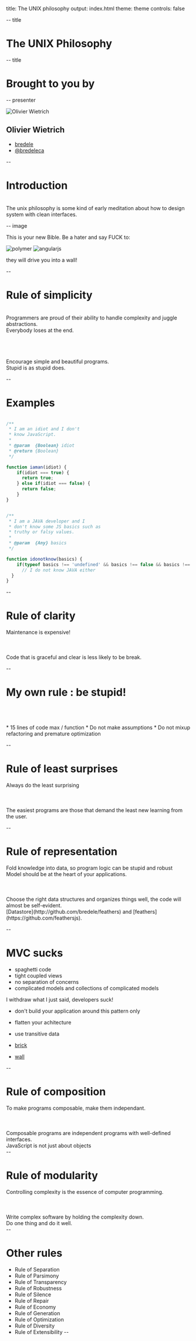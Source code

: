 title: The UNIX philosophy
output: index.html
theme: theme
controls: false

-- title

# The UNIX Philosophy

-- title

# Brought to you by

-- presenter

![Olivier Wietrich](https://avatars3.githubusercontent.com/u/1443806?v=3&s=460)

## Olivier Wietrich

* [<i class="fa fa-github"></i> bredele](https://github.com/bredele)
* [<i class="fa fa-twitter"></i> @bredeleca](http://twitter.com/bredeleca)


--

# Introduction

<br>
<div class="center">The unix philosophy is some kind of early meditation about how to design system with clean interfaces. </div>

-- image

This is your new Bible. Be a hater and say FUCK to:

![polymer](img/polymer-logo.jpg)
![angularjs](img/angularjs-logo.png)

they will drive you into a wall!

--

# Rule of simplicity

<br>
<div class="center">
	Programmers are proud of their ability to handle complexity and juggle abstractions.
</div>
<div class="bold center red">Everybody loses at the end.</div>
<br>
<br>
<br>
<br>
<div class="center">
	Encourage simple and beautiful programs.
</div> 
<div class="green center bold">Stupid is as stupid does.</div>

--

# Examples


```javascript

/**
 * I am an idiot and I don't
 * know JavaScript.
 *
 * @param  {Boolean} idiot
 * @return {Boolean}
 */

function iaman(idiot) {
	if(idiot === true) {
	  return true;
	} else if(idiot === false) {
	  return false;
	}
}


/**
 * I am a JAVA developer and I
 * don't know some JS basics such as
 * truthy or falsy values.
 *
 * @param  {Any} basics
 */

function idonotknow(basics) {
	if(typeof basics !== 'undefined' && basics !== false && basics !== 0) {
	  // I do not know JAVA either
  }
}

```

--

# Rule of clarity

<div class="center">Maintenance is expensive!</div>
<br>
<br>
<br>
<div class="center">
	Code that is graceful and clear is less likely to be break.
</div>


--

# My own rule : be stupid!

<br>
<br>
<br>
* 15 lines of code max / function
* Do not make assumptions
* Do not mixup refactoring and premature optimization


--

# Rule of least surprises
<div class="center">Always do the least surprising</div>
<br>
<br>
<br>
<div class="center">
	The easiest programs are those that demand the least new learning from the user.
</div>

--

# Rule of representation

<div class="center">Fold knowledge into data, so program logic can be stupid and robust</div>
<div class="bold center red">Model should be at the heart of your applications.</div>
<br>
<br>
<br>
<div class="center">
	Choose the right data structures and organizes things well, the code will almost be self-evident.
</div>
<div class="bold center green">[Datastore](http://github.com/bredele/feathers) and [feathers](https://github.com/feathersjs).</div>

--

# MVC sucks

* spaghetti code
* tight coupled views
* no separation of concerns
* complicated models and collections of complicated models


<div class="red bold">I withdraw what I just said, developers suck!</div>

* don't build your application around this pattern only
* flatten your achitecture
* use transitive data

* [brick](http://github.com/bredele/brickjs)
* [wall](https://github.com/bredele/walls)

--

# Rule of composition
<div class="center">To make programs composable, make them independant.</div>
<br>
<br>
<br>
<div class="center">Composable programs are independent programs with well-defined interfaces.</div>
<div class="bold center green">JavaScript is not just about objects</div>
--


# Rule of modularity
<div class="center">Controlling complexity is the essence of computer programming.</div>
<br>
<br>
<br>
<div class="center">
	Write complex software by holding the complexity down.
</div>
<div class="bold center green">Do one thing and do it well.</div>
--


# Other rules


* Rule of Separation
* Rule of Parsimony
* Rule of Transparency
* Rule of Robustness
* Rule of Silence
* Rule of Repair
* Rule of Economy
* Rule of Generation
* Rule of Optimization
* Rule of Diversity
* Rule of Extensibility
--
